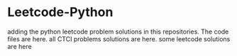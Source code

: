 # Leetcode-Python
adding the python leetcode problem solutions in this repositories. 
The code files are here.
all CTCI problems solutions are here.
some leetcode solutions are here













































































































































































































































































































































































































































































































































































































































































































